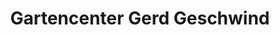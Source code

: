 ---
title: "Gartencenter Gerd Geschwind"
url: /schleiden/gartencenter-gerd-geschwind/
shop: Garten-Center
---